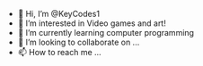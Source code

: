 - 👋 Hi, I’m @KeyCodes1
- 👀 I’m interested in Video games and art!
- 🌱 I’m currently learning computer programming
- 💞️ I’m looking to collaborate on ...
- 📫 How to reach me ...

<!---
KeyCodes1/KeyCodes1 is a ✨ special ✨ repository because its `README.md` (this file) appears on your GitHub profile.
You can click the Preview link to take a look at your changes.
--->
